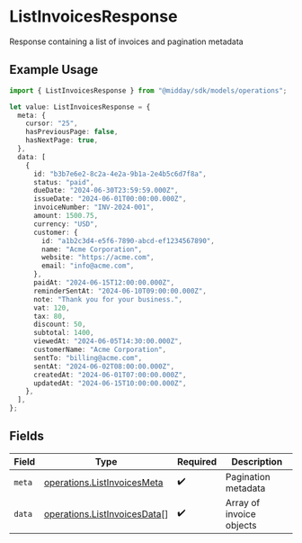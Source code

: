 # ListInvoicesResponse

Response containing a list of invoices and pagination metadata

## Example Usage

```typescript
import { ListInvoicesResponse } from "@midday/sdk/models/operations";

let value: ListInvoicesResponse = {
  meta: {
    cursor: "25",
    hasPreviousPage: false,
    hasNextPage: true,
  },
  data: [
    {
      id: "b3b7e6e2-8c2a-4e2a-9b1a-2e4b5c6d7f8a",
      status: "paid",
      dueDate: "2024-06-30T23:59:59.000Z",
      issueDate: "2024-06-01T00:00:00.000Z",
      invoiceNumber: "INV-2024-001",
      amount: 1500.75,
      currency: "USD",
      customer: {
        id: "a1b2c3d4-e5f6-7890-abcd-ef1234567890",
        name: "Acme Corporation",
        website: "https://acme.com",
        email: "info@acme.com",
      },
      paidAt: "2024-06-15T12:00:00.000Z",
      reminderSentAt: "2024-06-10T09:00:00.000Z",
      note: "Thank you for your business.",
      vat: 120,
      tax: 80,
      discount: 50,
      subtotal: 1400,
      viewedAt: "2024-06-05T14:30:00.000Z",
      customerName: "Acme Corporation",
      sentTo: "billing@acme.com",
      sentAt: "2024-06-02T08:00:00.000Z",
      createdAt: "2024-06-01T07:00:00.000Z",
      updatedAt: "2024-06-15T10:00:00.000Z",
    },
  ],
};
```

## Fields

| Field                                                                        | Type                                                                         | Required                                                                     | Description                                                                  |
| ---------------------------------------------------------------------------- | ---------------------------------------------------------------------------- | ---------------------------------------------------------------------------- | ---------------------------------------------------------------------------- |
| `meta`                                                                       | [operations.ListInvoicesMeta](../../models/operations/listinvoicesmeta.md)   | :heavy_check_mark:                                                           | Pagination metadata                                                          |
| `data`                                                                       | [operations.ListInvoicesData](../../models/operations/listinvoicesdata.md)[] | :heavy_check_mark:                                                           | Array of invoice objects                                                     |